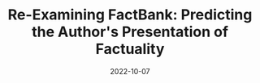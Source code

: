 ---
title: "Re-Examining FactBank: Predicting the Author's Presentation of Factuality"
collection: publications
permalink: /publication/2010-10-01-paper-title-number-2
excerpt: 'We present a corrected version of a subset of the FactBank data set. We perform experiments on FactBank using multiple training paradigms, data smoothing techniques, and polarity classifiers. We argue that f-measure is an important alternative evaluation metric for factuality. We provide new state-of-the-art results for four corpora including FactBank. We perform an error analysis on Factbank combined with two similar corpora.
'
date: 2022-10-07
venue: 'COLING 2022'
paperurl: 'https://aclanthology.org/2022.coling-1.66.pdf'

---